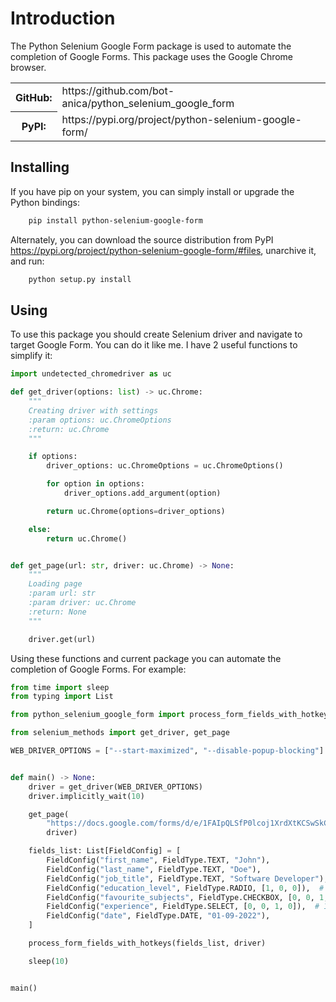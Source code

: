 # Introduction

The Python Selenium Google Form package is used to automate the completion of Google Forms. This package uses the Google Chrome browser.

<table>
  <tr>
    <th>GitHub:</th>
    <td>https://github.com/bot-anica/python_selenium_google_form</td>
  </tr>
  <tr>
    <th>PyPI:</th>
    <td>https://pypi.org/project/python-selenium-google-form/</td>
  </tr>
</table>

## Installing

If you have pip on your system, you can simply install or upgrade the Python bindings:

```bash
    pip install python-selenium-google-form
```

Alternately, you can download the source distribution from PyPI <https://pypi.org/project/python-selenium-google-form/#files>, unarchive it, and run:

```bash
    python setup.py install
```

## Using

To use this package you should create Selenium driver and navigate to target Google Form. You can do it like me. I have 2 useful functions to simplify it:

```python
import undetected_chromedriver as uc

def get_driver(options: list) -> uc.Chrome:
    """
    Creating driver with settings
    :param options: uc.ChromeOptions
    :return: uc.Chrome
    """

    if options:
        driver_options: uc.ChromeOptions = uc.ChromeOptions()

        for option in options:
            driver_options.add_argument(option)

        return uc.Chrome(options=driver_options)

    else:
        return uc.Chrome()


def get_page(url: str, driver: uc.Chrome) -> None:
    """
    Loading page
    :param url: str
    :param driver: uc.Chrome
    :return: None
    """

    driver.get(url)
```

Using these functions and current package you can automate the completion of Google Forms. For example:

```python
from time import sleep
from typing import List

from python_selenium_google_form import process_form_fields_with_hotkeys, FieldConfig, FieldType

from selenium_methods import get_driver, get_page

WEB_DRIVER_OPTIONS = ["--start-maximized", "--disable-popup-blocking"]


def main() -> None:
    driver = get_driver(WEB_DRIVER_OPTIONS)
    driver.implicitly_wait(10)

    get_page(
        "https://docs.google.com/forms/d/e/1FAIpQLSfP0lcoj1XrdXtKCSwSkCaPEgGaGkY267U6yLCH3WkIz-58vg/viewform",
        driver)

    fields_list: List[FieldConfig] = [
        FieldConfig("first_name", FieldType.TEXT, "John"),
        FieldConfig("last_name", FieldType.TEXT, "Doe"),
        FieldConfig("job_title", FieldType.TEXT, "Software Developer"),
        FieldConfig("education_level", FieldType.RADIO, [1, 0, 0]),  # 1 means that field is selected, 0 - not selected
        FieldConfig("favourite_subjects", FieldType.CHECKBOX, [0, 0, 1, 1, 0]),  # 1 means that field is selected, 0 - not selected
        FieldConfig("experience", FieldType.SELECT, [0, 0, 1, 0]),  # 1 means that field is selected, 0 - not selected
        FieldConfig("date", FieldType.DATE, "01-09-2022"),
    ]

    process_form_fields_with_hotkeys(fields_list, driver)

    sleep(10)


main()
```
